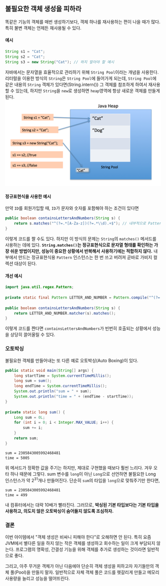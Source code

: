 ## 불필요한 객체 생성을 피하라
똑같은 기능의 객체를 매번 생성하기보다, 객체 하나를 재사용하는 편이 나을 때가 많다.
특히 불변 객체는 언제든 재사용될 수 있다.

#### 예시
```java
String s1 = "Cat";
String s2 = "Cat";
String s3 = new String("Cat"); // 하지 말아야 할 예시
```
자바에서는 문자열을 효율적으로 관리하기 위해 `String Pool`이라는 개념을 사용한다.
리터럴을 이용한 방식의 `String`은 `String Pool`에 들어가게 되는데,
`String Pool`에 같은 내용의 `String` 객체가 있다면(String.intern()) 그 객체를 참조하게 하여서 재사용할 수 있는데,
하지만 `String`을 `new`로 생성하면 `heap`영역에 항상 새로운 객체를 만들게 된다.
![img.png](img.png)

#### 정규표현식을 사용한 예시
만약 `ID`를 회원가입할 때, `ID`가 문자와 숫자를 포함해야 하는 조건이 있다면
```java
public boolean containsLettersAndNumbers(String s) {
    return s.matches("^(?=.*[A-Za-z])(?=.*\\d).+$"); // 내부적으로 Pattern.compile() 호출
}
```
이렇게 코드를 짤 수도 있다. 하지만 이 방식의 문제는 `String`의 `matches()` 메서드를 사용하는 데에 있다.
**`String.matches()`는 정규표현식으로 문자열 형태를 확인하는 가장 쉬운 방법이지만,
성능이 중요한 상황에서 반복해서 사용하기에는 적합하지 않다.**
내부에서 만드는 정규표현식용 `Pattern` 인스턴스는 한 번 쓰고 버려져 곧바로 가비지 컬렉션 대상이 된다.

#### 개선 예시
```java
import java.util.regex.Pattern;

private static final Pattern LETTER_AND_NUMBER = Pattern.compile("^(?=.*[A-Za-z])(?=.*\\d).+$");

public boolean containsLettersAndNumbers(String s) {
    return LETTER_AND_NUMBER.matcher(s).matches();
}
```
이렇게 코드를 짠다면 `containsLettersAndNumbers`가 빈번히 호출되는 상황에서 성능을 상당히 끌어올릴 수 있다.

### 오토박싱
불필요한 객체를 만들어내는 또 다른 예로 오토박싱(Auto Boxing)이 있다.
```java
public static void main(String[] args) {
    long startTime = System.currentTimeMillis();
    long sum = sum();
    long endTime = System.currentTimeMillis();
    System.out.println("sum = " + sum);
    System.out.println("time = " + (endTime - startTime));
}

private static long sum() {
    Long sum = 0L;
    for (int i = 0; i < Integer.MAX_VALUE; i++) {
        sum += i;
    }
    return sum;
}
```
```Console
sum = 2305843005992468481
time = 5005
```
위 메서드가 정확한 값을 주기는 하지만, 제대로 구현했을 때보다 훨씬 느리다. 겨우 오타 하나 때문에 그렇다.
sum 변수를 `long`이 아닌 `Long`으로 선언하면 불필요한 Long 인스턴스가 약 2<sup>31</sup>개나 만들어진다.
단순히 `sum`의 타입을 `long`으로 맞춰주기만 한다면,
```Console
sum = 2305843005992468481
time = 499
```
내 컴퓨터에서는 대략 10배가 빨라진다. 그러므로,
**박싱된 기본 타입보다는 기본 타입을 사용하고, 의도치 않은 오토박싱이 숨어들지 않도록 조심하자.**

### 결론
이번 아이템에서 "객체 생성은 비싸니 피해야 한다"로 오해하면 안 된다.
특히 요즘 JVM에서 별다른 일을 하지 않는 작은 객체를 생성하고 회수하는 일이 크게 부담되지 않는다.
프로그램의 명확성, 간결성 기능을 위해 객체를 추가로 생성하는 것이라면 일반적으로 좋다.

그리고, 아주 무거운 객체가 아닌 다음에야 단순히 객체 생성을 피하고자 자기들만의 객체 풀(Pool)을 만들지 말자.
일반적으로 자체 객체 풀은 코드를 헷갈리게 만들고 메모리 사용량을 늘리고 성능을 떨어뜨린다.